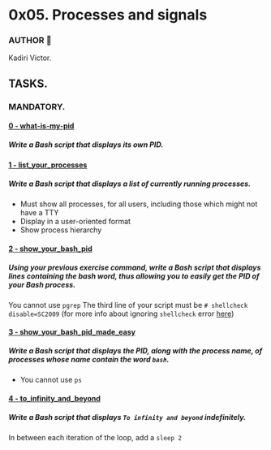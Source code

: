 # 0x05. Processes and signals

### AUTHOR :open_book:
Kadiri Victor.

## TASKS.

### MANDATORY.
#### [0 - what-is-my-pid]()
#####	Write a Bash script that displays its own PID.

#### [1 - list_your_processes]()
#####	Write a Bash script that displays a list of currently running processes.	
* Must show all processes, for all users, including those which might not have a TTY
* Display in a user-oriented format
* Show process hierarchy

#### [2 - show_your_bash_pid]()
#####	Using your previous exercise command, write a Bash script that displays lines containing the bash word, thus allowing you to easily get the PID of your Bash process.
You cannot use `pgrep`
The third line of your script must be `# shellcheck disable=SC2009` (for more info about ignoring `shellcheck` error [here](https://github.com/koalaman/shellcheck/wiki/Ignore))

#### [3 - show_your_bash_pid_made_easy]()
#####	Write a Bash script that displays the PID, along with the process name, of processes whose name contain the word `bash`.

* You cannot use `ps`

#### [4 - to_infinity_and_beyond]()
#####	Write a Bash script that displays `To infinity and beyond` indefinitely.	
In between each iteration of the loop, add a `sleep 2`

#### []()
#####	

#### []()
#####	

#### []()
#####	

#### []()
#####	
